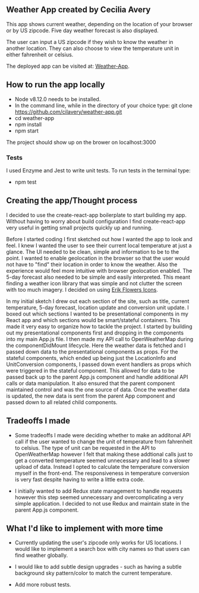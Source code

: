 ## Weather App created by Cecilia Avery

This app shows current weather, depending on the location of your browser or by US zipcode.
Five day weather forecast is also displayed.

The user can input a US zipcode if they wish to know the weather in another location.
They can also choose to view the temperature unit in either fahrenheit or celsius.

The deployed app can be visited at: [Weather-App](https://weather-app-cil-avery.herokuapp.com).


## How to run the app locally

  * Node v8.12.0 needs to be installed.
  * In the command line, while in the directory of your choice type: git clone https://github.com/cilavery/weather-app.git
  * cd weather-app
  * npm install
  * npm start

The project should show up on the brower on localhost:3000

### Tests

I used Enzyme and Jest to write unit tests. To run tests in the terminal type:
  * npm test

## Creating the app/Thought process
I decided to use the create-react-app boilerplate to start building my app. Without having to worry about build configuration I find create-react-app very useful in getting small projects quickly up and running.

Before I started coding I first sketched out how I wanted the app to look and feel. I knew I wanted the user to see their current local temperature at just a glance. The UI needed to be clean, simple and information to be to the point. I wanted to enable geolocation in the browser so that the user would not have to "find" their location in order to know the weather. Also the experience would feel more intuitive with browser geolocation enabled. The 5-day forecast also needed to be simple and easily interpreted. This meant finding a weather icon library that was simple and not clutter the screen with too much imagery. I decided on using [Erik Flowers Icons](https://erikflowers.github.io/weather-icons/).

In my initial sketch I drew out each section of the site, such as title, current temperature, 5-day forecast, location update and conversion unit update. I boxed out which sections I wanted to be presentational components in my React app and which sections would be smart/stateful containers. This made it very easy to organize how to tackle the project. I started by building out my presentational components first and dropping in the components into my main App.js file. I then made my API call to OpenWeatherMap during the componentDidMount lifecycle. Here the weather data is fetched and I passed down data to the presentational components as props. For the stateful components, which ended up being just the LocationInfo and UnitConversion components, I passed down event handlers as props which were triggered in the stateful component. This allowed for data to be passed back up to the parent App.js component and handle additional API calls or data manipulation. It also ensured that the parent component maintained control and was the one source of data. Once the weather data is updated, the new data is sent from the parent App component and passed down to all related child components.

## Tradeoffs I made

* Some tradeoffs I made were deciding whether to make an additonal API call if the user wanted to change the unit of temperature from fahrenheit to celsius. The type of unit can be requested in the API to OpenWeatherMap however I felt that making these addtional calls just to get a converted temperature seemed unnecessary and lead to a slower upload of data. Instead I opted to calculate the temperature conversion myself in the front-end. The responsiveness in temperature conversion is very fast despite having to write a little extra code.

* I initially wanted to add Redux state management to handle requests however this step seemed unnecessary and overcomplicating a very simple application. I decided to not use Redux and maintain state in the parent App.js component.

## What I'd like to implement with more time

* Currently updating the user's zipcode only works for US locations. I would like to implement a search box with city names so that users can find weather globally.

* I would like to add subtle design upgrades - such as having a subtle background sky pattern/color to match the current temperature.

* Add more robust tests.

